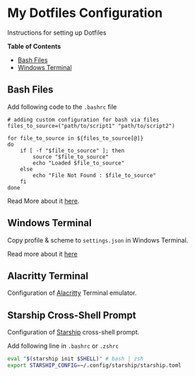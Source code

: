 # My Dotfiles Configuration

Instructions for setting up Dotfiles

**Table of Contents**

- [Bash Files](#bash-files)
- [Windows Terminal](#windows-terminal)

## Bash Files

Add following code to the `.bashrc` file

```shell
# adding custom configuration for bash via files
files_to_source=("path/to/script1" "path/to/script2")

for file_to_source in ${files_to_source[@]}
do
    if [ -f "$file_to_source" ]; then
        source "$file_to_source"
        echo "Loaded $file_to_source"
    else
        echo "File Not Found : $file_to_source"
    fi
done
```

Read More about it [here](https://www.baeldung.com/linux/bashrc-add-files).

## Windows Terminal

Copy profile & scheme to `settings.json` in Windows Terminal.

Read more about it [here](https://learn.microsoft.com/en-us/windows/terminal/)

## Alacritty Terminal

Configuration of [Alacritty](https://alacritty.org/) Terminal emulator.

## Starship Cross-Shell Prompt

Configuration of [Starship]() cross-shell prompt.

Add following line in `.bashrc` or `.zshrc`

```sh
eval "$(starship init $SHELL)" # bash | zsh
export STARSHIP_CONFIG=~/.config/starship/starship.toml
```
